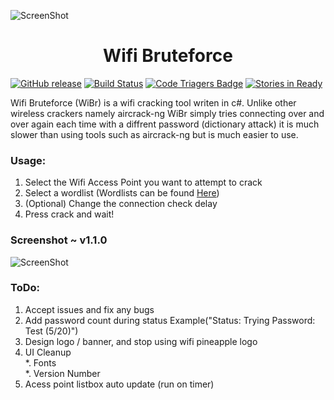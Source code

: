 ![ScreenShot](http://i.imgur.com/9khU6ZJ.png)  
<h1 align="center">Wifi Bruteforce</h1>  
  
[![GitHub release](https://img.shields.io/badge/Release-1.1.0-brightgreen.svg)](https://github.com/Tlgyt/wibr/releases/latest)   [![Build Status](https://travis-ci.org/Tlgyt/WiBr.svg?branch=master)](https://travis-ci.org/Tlgyt/WiBr)   [![Code Triagers Badge](https://www.codetriage.com/tlgyt/wibr/badges/users.svg)](https://www.codetriage.com/tlgyt/wibr)  [![Stories in Ready](https://badge.waffle.io/Tlgyt/WiBr.png?label=ready&title=Ready)](https://waffle.io/Tlgyt/WiBr)  
  
Wifi Bruteforce (WiBr) is a wifi cracking tool writen in c#. Unlike other wireless crackers namely aircrack-ng WiBr simply tries   connecting over and over again each time with a diffrent password (dictionary attack) it is much slower than using tools such as aircrack-ng but is much easier to use.  
### Usage:
1. Select the Wifi Access Point you want to attempt to crack  
2. Select a wordlist (Wordlists can be found [Here](https://github.com/danielmiessler/SecLists/tree/master/Passwords))  
3. (Optional) Change the connection check delay  
4. Press crack and wait!  

### Screenshot ~ v1.1.0
![ScreenShot](http://i.imgur.com/VXLLJrs.png)

### ToDo:
1. Accept issues and fix any bugs    
2. Add password count during status Example("Status: Trying Password: Test (5/20)")  
3. Design logo / banner, and stop using wifi pineapple logo
4. UI Cleanup  
  *. Fonts  
  *. Version Number
  5. Acess point listbox auto update (run on timer)
